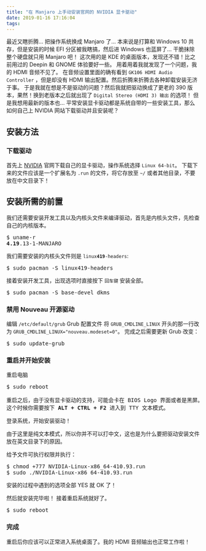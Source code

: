 ```yaml
---
title: "在 Manjaro 上手动安装官网的 NVIDIA 显卡驱动"
date: 2019-01-16 17:16:04
tags:
---
```

最近又瞎折腾... 把操作系统换成 Manjaro 了...
本来说是打算和 Windows 10 共存，但是安装的时候 EFI 分区被我瞎搞，然后进 Windows 也蓝屏了...
干脆抹除整个硬盘就只用 Manjaro 吧！
这次用的是 KDE 的桌面版本，发现还不错！比之前用过的 Deepin 和 GNOME 体验要好一些。
用着用着我就发现了一个问题，我的 HDMI 音频不见了。
在音频设置里面的确有看到 `GK106 HDMI Audio Controller` ，但是却没有 HDMI 输出配置。然后折腾来折腾去各种卸载安装无济于事。
于是我就在想是不是驱动的问题？然后我就把驱动换成了更老的 390 版本，果然！换到老版本之后就出现了 `Digital Stereo (HDMI 3) 输出` 的选项！
但是我想用最新的版本也... 平常安装显卡驱动都是系统自带的一些安装工具，那么如何自己上 NVIDIA 网站下载驱动并且安装呢？

## 安装方法
### 下载驱动
首先上 [NVIDIA](https://www.nvidia.cn/Download/index.aspx?lang=cn) 官网下载自己的显卡驱动，操作系统选择 `Linux 64-bit`。
下载下来的文件应该是一个扩展名为 `.run` 的文件，将它存放至 `~/` 或者其他目录，不要放在中文目录下！
## 安装所需的前置
我们还需要安装开发工具以及内核头文件来编译驱动，首先是内核头文件，先检查自己的内核版本。
<pre>
$ uname-r
<b>4.19</b>.13-1-MANJARO
</pre>

我们需要安装的内核头文件则是 <code>linux<b>419</b>-headers</code>:

<pre>
$ sudo pacman -S linux419-headers
</pre>

接着安装开发工具，出现选项时直接按下 `回车键` 安装全部。

<pre>
$ sudo pacman -S base-devel dkms
</pre>

### 禁用 Nouveau 开源驱动
编辑 `/etc/default/grub` Grub 配置文件
将 `GRUB_CMDLINE_LINUX` 开头的那一行改为 `GRUB_CMDLINE_LINUX="nouveau.modeset=0"`。
完成之后需要更新 Grub 改变：

<pre>
$ sudo update-grub
</pre>

### 重启并开始安装

重启电脑
<pre>
$ sudo reboot

重启之后，由于没有显卡驱动的支持，可能会卡在 BIOS Logo 界面或者是黑屏。
这个时候你需要按下 <b>ALT + CTRL + F2</b> 进入到 TTY 文本模式。
</pre>

登录系统，开始安装驱动！

由于这里是纯文本模式，所以你并不可以打中文，这也是为什么要把驱动安装文件放在英文目录下的原因。

给予文件可执行权限并执行：
<pre>
$ chmod +777 NVIDIA-Linux-x86_64-410.93.run
$ sudo ./NVIDIA-Linux-x86_64-410.93.run
</pre>

安装的过程中遇到的选项全部 YES 就 OK 了！

然后就安装完毕啦！
接着重启系统就好了。
<pre>
$ sudo reboot
</pre>

### 完成
重启后你应该可以正常进入系统桌面了。我的 HDMI 音频输出也正常工作啦！